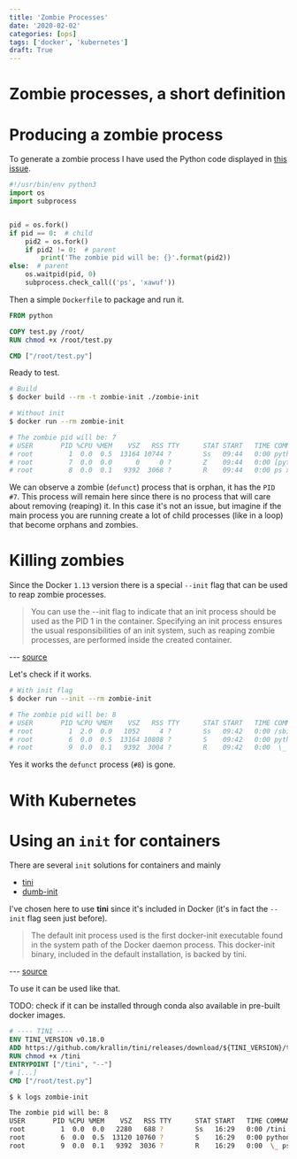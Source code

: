 ```yaml
---
title: 'Zombie Processes'
date: '2020-02-02'
categories: [ops]
tags: ['docker', 'kubernetes']
draft: True
---
```


# Zombie processes, a short definition

# Producing a zombie process

To generate a zombie process I have used the Python code displayed in [this issue](https://github.com/Yelp/dumb-init/issues/128).


```python
#!/usr/bin/env python3
import os
import subprocess


pid = os.fork()
if pid == 0:  # child
    pid2 = os.fork()
    if pid2 != 0:  # parent
        print('The zombie pid will be: {}'.format(pid2))
else:  # parent
    os.waitpid(pid, 0)
    subprocess.check_call(('ps', 'xawuf'))
```

Then a simple `Dockerfile` to package and run it.

```dockerfile
FROM python

COPY test.py /root/
RUN chmod +x /root/test.py

CMD ["/root/test.py"]
```

Ready to test.

```bash
# Build
$ docker build --rm -t zombie-init ./zombie-init

# Without init
$ docker run --rm zombie-init

# The zombie pid will be: 7
# USER       PID %CPU %MEM    VSZ   RSS TTY      STAT START   TIME COMMAND
# root         1  0.0  0.5  13164 10744 ?        Ss   09:44   0:00 python3 /root/test.py
# root         7  0.0  0.0      0     0 ?        Z    09:44   0:00 [python3] <defunct>
# root         8  0.0  0.1   9392  3068 ?        R    09:44   0:00 ps xawuf
```

We can observe a zombie (`defunct`) process that is orphan, it has the `PID #7`. This process will remain here since there is no process that will care about removing (reaping) it. In this case it's not an issue, but imagine if the main process you are running create a lot of child processes (like in a loop) that become orphans and zombies.

# Killing zombies

Since the Docker `1.13` version there is a special `--init` flag that can be used to reap zombie processes.

> You can use the --init flag to indicate that an init process should be used as the PID 1 in the container. Specifying an init process ensures the usual responsibilities of an init system, such as reaping zombie processes, are performed inside the created container.

--- [source](https://docs.docker.com/engine/reference/#specify-an-init-process)

Let's check if it works.

```bash
# With init flag
$ docker run --init --rm zombie-init

# The zombie pid will be: 8
# USER       PID %CPU %MEM    VSZ   RSS TTY      STAT START   TIME COMMAND
# root         1  2.0  0.0   1052     4 ?        Ss   09:42   0:00 /sbin/docker-init -- /root/test.py
# root         6  0.0  0.5  13164 10808 ?        S    09:42   0:00 python3 /root/test.py
# root         9  0.0  0.1   9392  3004 ?        R    09:42   0:00  \_ ps xawuf
```

Yes it works the `defunct` process (`#8`) is gone.

# With Kubernetes


# Using an `init` for containers

There are several `init` solutions for containers and mainly

- [tini](https://github.com/krallin/tini)
- [dumb-init](https://github.com/Yelp/dumb-init)

I've chosen here to use **tini** since it's included in Docker (it's in fact the `--init` flag seen just before).

> The default init process used is the first docker-init executable found in the system path of the Docker daemon process. This docker-init binary, included in the default installation, is backed by tini.

--- [source](https://docs.docker.com/engine/reference/#specify-an-init-process)

To use it can be used like that.

TODO: check if it can be installed through conda also available in pre-built docker images.

```dockerfile
# ---- TINI ----
ENV TINI_VERSION v0.18.0
ADD https://github.com/krallin/tini/releases/download/${TINI_VERSION}/tini /tini
RUN chmod +x /tini
ENTRYPOINT ["/tini", "--"]
# [...]
CMD ["/root/test.py"]
```

```bash
$ k logs zombie-init                        

The zombie pid will be: 8
USER       PID %CPU %MEM    VSZ   RSS TTY      STAT START   TIME COMMAND
root         1  0.0  0.0   2280   688 ?        Ss   16:29   0:00 /tini -- /root/test.py
root         6  0.0  0.5  13120 10760 ?        S    16:29   0:00 python3 /root/test.py
root         9  0.0  0.1   9392  3036 ?        R    16:29   0:00  \_ ps xawuf
```